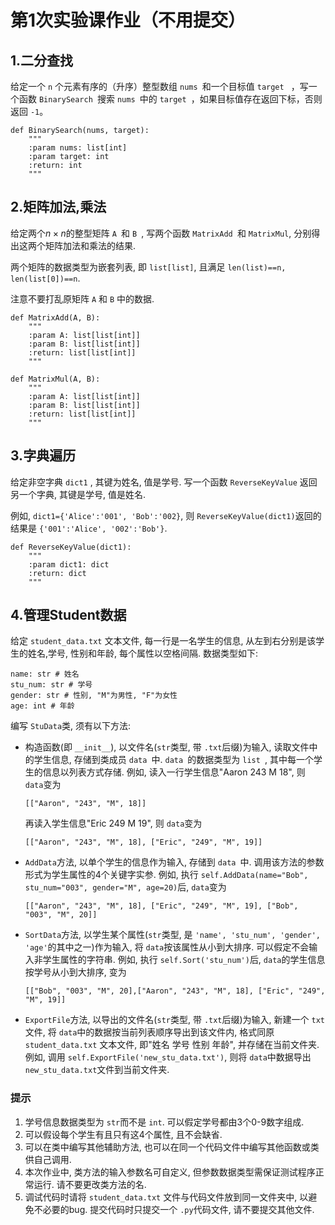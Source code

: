 # 第1次实验课作业（不用提交）

## 1.二分查找

给定一个 `n` 个元素有序的（升序）整型数组 `nums `和一个目标值 `target ` ，写一个函数 `BinarySearch `搜索 `nums `中的 `target `，如果目标值存在返回下标，否则返回 `-1`。

```
def BinarySearch(nums, target):
    """
    :param nums: list[int]
    :param target: int
    :return: int
    """

```

## 2.矩阵加法,乘法

给定两个$n\times n$的整型矩阵 `A `和 `B `, 写两个函数 `MatrixAdd `和 `MatrixMul`, 分别得出这两个矩阵加法和乘法的结果.

两个矩阵的数据类型为嵌套列表, 即 `list[list]`, 且满足 `len(list)==n, len(list[0])==n`.

注意不要打乱原矩阵 `A` 和 `B` 中的数据.

```
def MatrixAdd(A, B):
    """
    :param A: list[list[int]]
    :param B: list[list[int]]
    :return: list[list[int]]
    """

def MatrixMul(A, B):
    """
    :param A: list[list[int]]
    :param B: list[list[int]]
    :return: list[list[int]]
    """
```


## 3.字典遍历

给定非空字典 `dict1` , 其键为姓名, 值是学号. 写一个函数 `ReverseKeyValue` 返回另一个字典, 其键是学号, 值是姓名.

例如, `dict1={'Alice':'001', 'Bob':'002}`, 则 `ReverseKeyValue(dict1)`返回的结果是 `{'001':'Alice', '002':'Bob'}`.

```
def ReverseKeyValue(dict1):
    """
    :param dict1: dict
    :return: dict
    """
```



## 4.管理Student数据

给定 `student_data.txt` 文本文件, 每一行是一名学生的信息, 从左到右分别是该学生的姓名,学号, 性别和年龄, 每个属性以空格间隔. 数据类型如下:

```
name: str # 姓名
stu_num: str # 学号
gender: str # 性别, "M"为男性, "F"为女性
age: int # 年龄
```

编写 `StuData`类, 须有以下方法:

* 构造函数(即 `__init__`), 以文件名(`str`类型, 带 `.txt`后缀)为输入, 读取文件中的学生信息, 存储到类成员 `data `中. `data `的数据类型为 `list `, 其中每一个学生的信息以列表方式存储. 例如, 读入一行学生信息"Aaron 243 M 18", 则 `data`变为

  ```
  [["Aaron", "243", "M", 18]]
  ```

  再读入学生信息"Eric 249 M 19", 则 `data`变为

  ```
  [["Aaron", "243", "M", 18], ["Eric", "249", "M", 19]]
  ```

* `AddData`方法, 以单个学生的信息作为输入, 存储到 `data `中. 调用该方法的参数形式为学生属性的4个关键字实参. 例如, 执行 `self.AddData(name="Bob", stu_num="003", gender="M", age=20)`后, `data`变为

  ```
  [["Aaron", "243", "M", 18], ["Eric", "249", "M", 19], ["Bob", "003", "M", 20]]
  ```

* `SortData`方法, 以学生某个属性(`str`类型, 是 `'name', 'stu_num', 'gender', 'age'`的其中之一)作为输入, 将 `data`按该属性从小到大排序. 可以假定不会输入非学生属性的字符串. 例如, 执行 `self.Sort('stu_num')`后, `data`的学生信息按学号从小到大排序, 变为

  ```
  [["Bob", "003", "M", 20],["Aaron", "243", "M", 18], ["Eric", "249", "M", 19]]
  ```

* `ExportFile`方法, 以导出的文件名(`str`类型, 带 `.txt`后缀)为输入, 新建一个 `txt`文件, 将 `data`中的数据按当前列表顺序导出到该文件内, 格式同原 `student_data.txt` 文本文件, 即"姓名 学号 性别 年龄", 并存储在当前文件夹. 例如, 调用 `self.ExportFile('new_stu_data.txt')`, 则将 `data`中数据导出 `new_stu_data.txt`文件到当前文件夹.

### 提示

1. 学号信息数据类型为 `str`而不是 `int`. 可以假定学号都由3个0-9数字组成.
2. 可以假设每个学生有且只有这4个属性, 且不会缺省.
3. 可以在类中编写其他辅助方法, 也可以在同一个代码文件中编写其他函数或类供自己调用.
4. 本次作业中, 类方法的输入参数名可自定义, 但参数数据类型需保证测试程序正常运行. 请不要更改类方法的名.
5. 调试代码时请将 `student_data.txt` 文件与代码文件放到同一文件夹中, 以避免不必要的bug. 提交代码时只提交一个 `.py`代码文件, 请不要提交其他文件.
